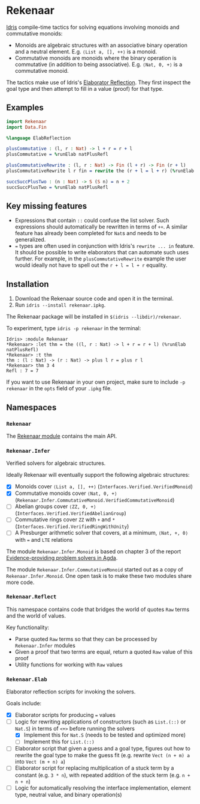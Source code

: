 # Rekenaar

[Idris](https://www.idris-lang.org) compile-time tactics for solving equations involving monoids and commutative monoids:

- Monoids are algebraic structures with an associative binary operation and a neutral element. E.g. `⟨List a, [], ++⟩` is a monoid.
- Commutative monoids are monoids where the binary operation is commutative (in addition to being associative). E.g. `⟨Nat, 0, +⟩` is a commutative monoid.

The tactics make use of Idris's [Elaborator Reflection](http://docs.idris-lang.org/en/v1.3.0/reference/elaborator-reflection.html). They first inspect the goal type and then attempt to fill in a value (proof) for that type.

## Examples

```idris
import Rekenaar
import Data.Fin

%language ElabReflection

plusCommutative : (l, r : Nat) -> l + r = r + l
plusCommutative = %runElab natPlusRefl

plusCommutativeRewrite : (l, r : Nat) -> Fin (l + r) -> Fin (r + l)
plusCommutativeRewrite l r fin = rewrite the (r + l = l + r) (%runElab natPlusRefl) in fin

succSuccPlusTwo : (n : Nat) -> S (S n) = n + 2
succSuccPlusTwo = %runElab natPlusRefl
```

## Key missing features

- Expressions that contain `::` could confuse the list solver. Such expressions should automatically be rewritten in terms of `++`. A similar feature has already been completed for `Nat`s and needs to be generalized.
- `=` types are often used in conjunction with Idris's `rewrite ... in` feature. It should be possible to write elaborators that can automate such uses further. For example, in the `plusCommutativeRewrite` example the user would ideally not have to spell out the `r + l = l + r` equality.

## Installation

1. Download the Rekenaar source code and open it in the terminal.
2. Run `idris --install rekenaar.ipkg`.

The Rekenaar package will be installed in `$(idris --libdir)/rekenaar`.

To experiment, type `idris -p rekenaar` in the terminal:

```
Idris> :module Rekenaar
*Rekenaar> :let thm = the ((l, r : Nat) -> l + r = r + l) (%runElab natPlusRefl)
*Rekenaar> :t thm
thm : (l : Nat) -> (r : Nat) -> plus l r = plus r l
*Rekenaar> thm 3 4
Refl : 7 = 7
```

If you want to use Rekenaar in your own project, make sure to include `-p rekenaar` in the `opts` field of your `.ipkg` file.

## Namespaces

### `Rekenaar`

The [Rekenaar module](src/Rekenaar.idr) contains the main API.

### `Rekenaar.Infer`

Verified solvers for algebraic structures.

Ideally Rekenaar will eventually support the following algebraic structures:

- [x] Monoids cover `⟨List a, [], ++⟩` (`Interfaces.Verified.VerifiedMonoid`)
- [x] Commutative monoids cover `⟨Nat, 0, +⟩` (`Rekenaar.Infer.CommutativeMonoid.VerifiedCommutativeMonoid`)
- [ ] Abelian groups cover `⟨ZZ, 0, +⟩` (`Interfaces.Verified.VerifiedAbelianGroup`)
- [ ] Commutative rings cover `ZZ` with `+` and `*` (`Interfaces.Verified.VerifiedRingWithUnity`)
- [ ] A Presburger arithmetic solver that covers, at a minimum, `⟨Nat, +, 0⟩` with `=` and `LTE` relations

The module `Rekenaar.Infer.Monoid` is based on chapter 3 of the report [Evidence-providing problem solvers in Agda](https://github.com/umazalakain/fyp).

The module `Rekenaar.Infer.CommutativeMonoid` started out as a copy of `Rekenaar.Infer.Monoid`. One open task is to make these two modules share more code.

### `Rekenaar.Reflect`

This namespace contains code that bridges the world of quotes `Raw` terms and the world of values.

Key functionality:

- Parse quoted `Raw` terms so that they can be processed by `Rekenaar.Infer` modules
- Given a proof that two terms are equal, return a quoted `Raw` value of this proof
- Utility functions for working with `Raw` values

### `Rekenaar.Elab`

Elaborator reflection scripts for invoking the solvers.

Goals include:

- [x] Elaborator scripts for producing `=` values
- [ ] Logic for rewriting applications of constructors (such as `List.(::)` or `Nat.S`) in terms of `<+>` before running the solvers
  - [x] Implement this for `Nat.S` (needs to be tested and optimized more)
  - [ ] Implement this for `List.(::)`
- [ ] Elaborator script that given a guess and a goal type, figures out how to rewrite the goal type to make the guess fit (e.g. rewrite `Vect (n + m) a` into `Vect (m + n) a`)
- [ ] Elaborator script for replacing multiplication of a stuck term by a constant (e.g. `3 * n`), with repeated addition of the stuck term (e.g. `n + n + n`)
- [ ] Logic for automatically resolving the interface implementation, element type, neutral value, and binary operation(s)
